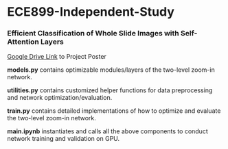 # ECE899-Independent-Study
### Efficient Classification of Whole Slide Images with Self-Attention Layers 
[Google Drive Link](https://drive.google.com/file/d/1rvVQysrMIS7xDRWgOJQ6eRgd1N1F2_LZ/view?usp=share_link) to Project Poster  

**models.py** contains optimizable modules/layers of the two-level zoom-in network.  

**utilities.py** contains customized helper functions for data preprocessing and network optimization/evaluation.  

**train.py** contains detailed implementations of how to optimize and evaluate the two-level zoom-in network.  

**main.ipynb** instantiates and calls all the above components to conduct network training and validation on GPU.  
